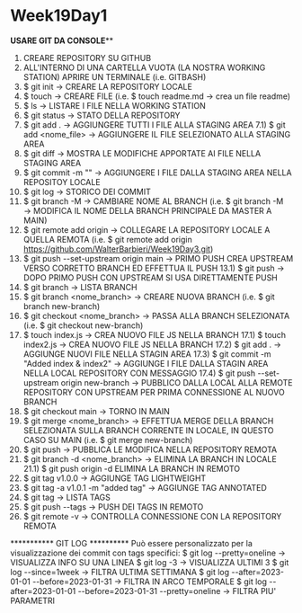 # Week19Day1
**********USARE GIT DA CONSOLE************
1) CREARE REPOSITORY SU GITHUB
2) ALL'INTERNO DI UNA CARTELLA VUOTA (LA NOSTRA WORKING STATION) APRIRE UN TERMINALE (i.e. GITBASH)
3) $ git init -> CREARE LA REPOSITORY LOCALE
4) $ touch -> CREARE FILE (i.e.  $ touch readme.md -> crea un file readme)
5) $ ls -> LISTARE I FILE NELLA WORKING STATION
6) $ git status -> STATO DELLA REPOSITORY
7) $ git add . -> AGGIUNGERE TUTTI I FILE ALLA STAGING AREA
7.1) $ git add <nome_file> -> AGGIUNGERE IL FILE SELEZIONATO ALLA STAGING AREA
8) $ git diff -> MOSTRA LE MODIFICHE APPORTATE AI FILE NELLA STAGING AREA
9) $ git commit -m "<messaggio>" -> AGGIUNGERE I FILE DALLA STAGING AREA NELLA REPOSITOY LOCALE
10) $ git log -> STORICO DEI COMMIT
11) $ git branch -M <nome> -> CAMBIARE NOME AL BRANCH (i.e. $ git branch -M <main> -> MODIFICA IL NOME DELLA BRANCH PRINCIPALE DA MASTER A MAIN)
12) $ git remote add origin <url> -> COLLEGARE LA REPOSITORY LOCALE A QUELLA REMOTA (i.e. $ git remote add origin https://github.com/WalterBarbieri/Week19Day3.git)
13) $ git push --set-upstream origin main -> PRIMO PUSH CREA UPSTREAM VERSO CORRETTO BRANCH ED EFFETTUA IL PUSH
13.1) $ git push -> DOPO PRIMO PUSH CON UPSTREAM SI USA DIRETTAMENTE PUSH 
14) $ git branch -> LISTA BRANCH
15) $ git branch <nome_branch> -> CREARE NUOVA BRANCH (i.e. $ git branch new-branch)
16) $ git checkout <nome_branch> -> PASSA ALLA BRANCH SELEZIONATA (i.e. $ git checkout new-branch)
17) $ touch index.js -> CREA NUOVO FILE JS NELLA BRANCH
17.1) $ touch index2.js -> CREA NUOVO FILE JS NELLA BRANCH
17.2) $ git add . -> AGGIUNGE NUOVI FILE NELLA STAGIN AREA
17.3) $ git commit -m "Added index & index2" -> AGGIUNGE I FILE DALLA STAGIN AREA NELLA LOCAL REPOSITORY CON MESSAGGIO
17.4) $ git push --set-upstream origin new-branch -> PUBBLICO DALLA LOCAL ALLA REMOTE REPOSITORY CON UPSTREAM PER PRIMA CONNESSIONE AL NUOVO BRANCH
18) $ git checkout main -> TORNO IN MAIN
19) $ git merge <nome_branch> -> EFFETTUA MERGE DELLA BRANCH SELEZIONATA SULLA BRANCH CORRENTE IN LOCALE, IN QUESTO CASO SU MAIN (i.e. $ git merge new-branch)
20) $ git push -> PUBBLICA LE MODIFICA NELLA REPOSITORY REMOTA 
21) $ git branch -d <nome_branch> -> ELIMINA LA BRANCH IN LOCALE
21.1) $ git push origin -d <nome-branch> ELIMINA LA BRANCH IN REMOTO
22) $ git tag v1.0.0 -> AGGIUNGE TAG LIGHTWEIGHT
23) $ git tag -a v1.0.1 -m "added tag" -> AGGIUNGE TAG ANNOTATED
24) $ git tag -> LISTA TAGS
25) $ git push --tags -> PUSH DEI TAGS IN REMOTO
26) $ git remote -v -> CONTROLLA CONNESSIONE CON LA REPOSITORY REMOTA

*********** GIT LOG **********
Può essere personalizzato per la visualizzazione dei commit con tags specifici:
$ git log --pretty=oneline -> VISUALIZZA INFO SU UNA LINEA
$ git log -3 -> VISUALIZZA ULTIMI 3
$ git log --since=1week -> FILTRA ULTIMA SETTIMANA
$ git log --after=2023-01-01 --before=2023-01-31 -> FILTRA IN ARCO TEMPORALE
$ git log --after=2023-01-01 --before=2023-01-31 --pretty=oneline -> FILTRA PIU' PARAMETRI